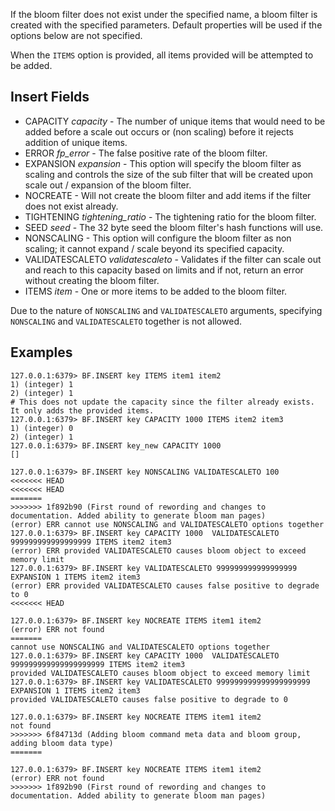 If the bloom filter does not exist under the specified name, a bloom filter is created with the specified parameters. Default properties will be used if the options below are not specified.

When the `ITEMS` option is provided, all items provided will be attempted to be added.

## Insert Fields

* CAPACITY *capacity* -  The number of unique items that would need to be added before a scale out occurs or (non scaling) before it rejects addition of unique items. 
* ERROR *fp_error* - The false positive rate of the bloom filter.
* EXPANSION *expansion* - This option will specify the bloom filter as scaling and controls the size of the sub filter that will be created upon scale out / expansion of the bloom filter.
* NOCREATE  - Will not create the bloom filter and add items if the filter does not exist already.
* TIGHTENING *tightening_ratio* - The tightening ratio for the bloom filter.
* SEED *seed* - The 32 byte seed the bloom filter's hash functions will use.
* NONSCALING - This option will configure the bloom filter as non scaling; it cannot expand / scale beyond its specified capacity.
* VALIDATESCALETO *validatescaleto* - Validates if the filter can scale out and reach to this capacity based on limits and if not, return an error without creating the bloom filter.
* ITEMS *item* - One or more items to be added to the bloom filter.

Due to the nature of `NONSCALING` and `VALIDATESCALETO` arguments, specifying `NONSCALING` and `VALIDATESCALETO` together is not allowed.

## Examples

```
127.0.0.1:6379> BF.INSERT key ITEMS item1 item2
1) (integer) 1
2) (integer) 1
# This does not update the capacity since the filter already exists. It only adds the provided items.
127.0.0.1:6379> BF.INSERT key CAPACITY 1000 ITEMS item2 item3
1) (integer) 0
2) (integer) 1
127.0.0.1:6379> BF.INSERT key_new CAPACITY 1000
[]
```

```
127.0.0.1:6379> BF.INSERT key NONSCALING VALIDATESCALETO 100
<<<<<<< HEAD
<<<<<<< HEAD
=======
>>>>>>> 1f892b90 (First round of rewording and changes to documentation. Added ability to generate bloom man pages)
(error) ERR cannot use NONSCALING and VALIDATESCALETO options together
127.0.0.1:6379> BF.INSERT key CAPACITY 1000  VALIDATESCALETO 999999999999999999 ITEMS item2 item3
(error) ERR provided VALIDATESCALETO causes bloom object to exceed memory limit
127.0.0.1:6379> BF.INSERT key VALIDATESCALETO 999999999999999999 EXPANSION 1 ITEMS item2 item3
(error) ERR provided VALIDATESCALETO causes false positive to degrade to 0
<<<<<<< HEAD
```
```
127.0.0.1:6379> BF.INSERT key NOCREATE ITEMS item1 item2
(error) ERR not found
=======
cannot use NONSCALING and VALIDATESCALETO options together
127.0.0.1:6379> BF.INSERT key CAPACITY 1000  VALIDATESCALETO 999999999999999999999 ITEMS item2 item3
provided VALIDATESCALETO causes bloom object to exceed memory limit
127.0.0.1:6379> BF.INSERT key VALIDATESCALETO 999999999999999999999 EXPANSION 1 ITEMS item2 item3
provided VALIDATESCALETO causes false positive to degrade to 0
```
```
127.0.0.1:6379> BF.INSERT key NOCREATE ITEMS item1 item2
not found
>>>>>>> 6f84713d (Adding bloom command meta data and bloom group, adding bloom data type)
=======
```
```
127.0.0.1:6379> BF.INSERT key NOCREATE ITEMS item1 item2
(error) ERR not found
>>>>>>> 1f892b90 (First round of rewording and changes to documentation. Added ability to generate bloom man pages)
```